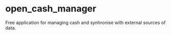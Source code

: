 # open_cash_manager
Free application for managing cash and synhronise with external sources of data.
